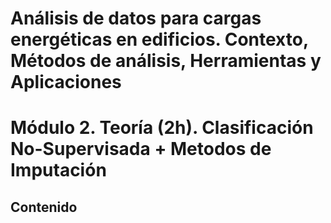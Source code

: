 # Análisis de datos para cargas energéticas en edificios. Contexto, Métodos de análisis, Herramientas y Aplicaciones
# Módulo 2. Teoría (2h). Clasificación No-Supervisada + Metodos de Imputación
## Contenido



